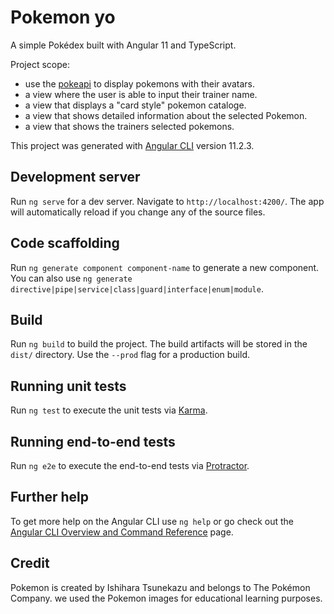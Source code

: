 # Pokemon yo

A simple Pokédex built with Angular 11 and TypeScript.

Project scope:

- use the [pokeapi](https://pokeapi.co/) to display pokemons with their avatars.
- a view where the user is able to input their trainer name.
- a view that displays a "card style" pokemon cataloge.
- a view that shows detailed information about the selected Pokemon.
- a view that shows the trainers selected pokemons.


This project was generated with [Angular CLI](https://github.com/angular/angular-cli) version 11.2.3.

## Development server

Run `ng serve` for a dev server. Navigate to `http://localhost:4200/`. The app will automatically reload if you change any of the source files.

## Code scaffolding

Run `ng generate component component-name` to generate a new component. You can also use `ng generate directive|pipe|service|class|guard|interface|enum|module`.

## Build

Run `ng build` to build the project. The build artifacts will be stored in the `dist/` directory. Use the `--prod` flag for a production build.

## Running unit tests

Run `ng test` to execute the unit tests via [Karma](https://karma-runner.github.io).

## Running end-to-end tests

Run `ng e2e` to execute the end-to-end tests via [Protractor](http://www.protractortest.org/).

## Further help

To get more help on the Angular CLI use `ng help` or go check out the [Angular CLI Overview and Command Reference](https://angular.io/cli) page.

## Credit
Pokemon is created by Ishihara Tsunekazu and belongs to The Pokémon Company. we used the Pokemon images for educational learning purposes.

